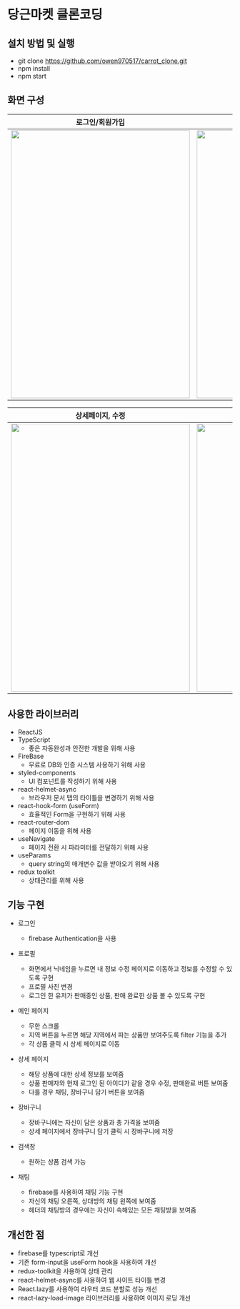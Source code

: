 # 당근마켓 클론코딩

## 설치 방법 및 실행

- git clone https://github.com/owen970517/carrot_clone.git
- npm install
- npm start

## 화면 구성

|        로그인/회원가입    |       프로필 수정     |
| :-------------------------: | :-----------------------------------------------: |
| <img width="400" height='600' src="https://github.com/owen970517/carrot_clone/assets/75247323/947e13b2-6779-4a62-864a-97f5d1431876" /> | <img width="400" height='600' src="https://github.com/owen970517/carrot_clone/assets/75247323/5945cda6-a3db-469b-aea5-dc23999b118f" />|


|          상세페이지, 수정             |     채팅, 장바구니   |
| :----------------------------: | :-----------------------------------: |
| <img width="400" height='600' src="https://github.com/owen970517/carrot_clone/assets/75247323/e625fc75-df62-4e87-9e05-94147d69792a"> | <img width="400" height='600' src="https://github.com/owen970517/carrot_clone/assets/75247323/79682c6c-dc57-4717-9b2c-9a2121cf266b"> |

## 사용한 라이브러리

- ReactJS
- TypeScript 
    - 좋은 자동완성과 안전한 개발을 위해 사용
- FireBase 
    - 무료로 DB와 인증 시스템 사용하기 위해 사용
- styled-components
    - UI 컴포넌트를 작성하기 위해 사용
- react-helmet-async 
    - 브라우저 문서 탭의 타이틀을 변경하기 위해 사용
- react-hook-form (useForm)
    - 효율적인 Form을 구현하기 위해 사용
- react-router-dom
    - 페이지 이동을 위해 사용
- useNavigate
    - 페이지 전환 시 파라미터를 전달하기 위해 사용 
- useParams
    - query string의 매개변수 값을 받아오기 위해 사용 
- redux toolkit
    - 상태관리를 위해 사용 

## 기능 구현 

- 로그인 
    - firebase Authentication을 사용 

- 프로필
    - 화면에서 닉네임을 누르면 내 정보 수정 페이지로 이동하고 정보를 수정할 수 있도록 구현 
    - 프로필 사진 변경
    - 로그인 한 유저가 판매중인 상품, 판매 완료한 상품 볼 수 있도록 구현

- 메인 페이지
    - 무한 스크롤
    - 지역 버튼을 누르면 해당 지역에서 파는 상품만 보여주도록 filter 기능을 추가
    - 각 상품 클릭 시 상세 페이지로 이동

- 상세 페이지
    - 해당 상품에 대한 상세 정보를 보여줌
    - 상품 판매자와 현재 로그인 된 아이디가 같을 경우 수정, 판매완료 버튼 보여줌
    - 다를 경우 채팅, 장바구니 담기 버튼을 보여줌

- 장바구니 
    - 장바구니에는 자신이 담은 상품과 총 가격을 보여줌 
    - 상세 페이지에서 장바구니 담기 클릭 시 장바구니에 저장

- 검색창 
    - 원하는 상품 검색 가능
 
- 채팅
    - firebase를 사용하여 채팅 기능 구현
    - 자신의 채팅 오른쪽, 상대방의 채팅 왼쪽에 보여줌
    - 헤더의 채팅방의 경우에는 자신이 속해있는 모든 채팅방을 보여줌 

## 개선한 점  

- firebase를 typescript로 개선
- 기존 form-input을 useForm hook을 사용하여 개선
- redux-toolkit을 사용하여 상태 관리
- react-helmet-async를 사용하여 웹 사이트 타이틀 변경
- React.lazy를 사용하여 라우터 코드 분할로 성능 개선 
- react-lazy-load-image 라이브러리를 사용하여 이미지 로딩 개선

